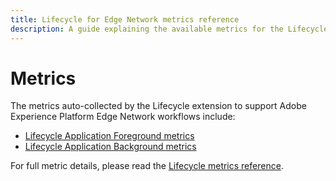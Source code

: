 ```yaml
---
title: Lifecycle for Edge Network metrics reference
description: A guide explaining the available metrics for the Lifecycle for Edge Network mobile extension.
---
```


# Metrics

The metrics auto-collected by the Lifecycle extension to support Adobe Experience Platform Edge Network workflows include:

* [Lifecycle Application Foreground metrics](../mobile-core/lifecycle/metrics.md#lifecycle-application-foreground-metrics)
* [Lifecycle Application Background metrics](../mobile-core/lifecycle/metrics.md#lifecycle-application-background-metrics)

For full metric details, please read the [Lifecycle metrics reference](../mobile-core/lifecycle/metrics.md).
